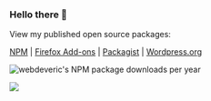 ### Hello there 👋

View my published open source packages:

[NPM](https://www.npmjs.com/~webdeveric) | [Firefox Add-ons](https://addons.mozilla.org/en-US/firefox/user/10216825/) | [Packagist](https://packagist.org/users/webdeveric/packages/) | [Wordpress.org](https://profiles.wordpress.org/webdeveric/#content-plugins)

![webdeveric's NPM package downloads per year](https://img.shields.io/npm-stat/dy/webdeveric?style=flat-square&logo=npm&labelColor=%23EFEFEF&color=%23EFEFEF&cacheSeconds=86400)

<picture>
  <source
    srcset="https://github-readme-stats.vercel.app/api?username=webdeveric&count_private=true&show_icons=true&include_all_commits=true&theme=dark"
    media="(prefers-color-scheme: dark)"
  />
  <source
    srcset="https://github-readme-stats.vercel.app/api?username=webdeveric&count_private=true&show_icons=true&include_all_commits=true"
    media="(prefers-color-scheme: light), (prefers-color-scheme: no-preference)"
  />
  <img src="https://github-readme-stats.vercel.app/api?username=webdeveric&count_private=true&show_icons=true&include_all_commits=true" />
</picture>

